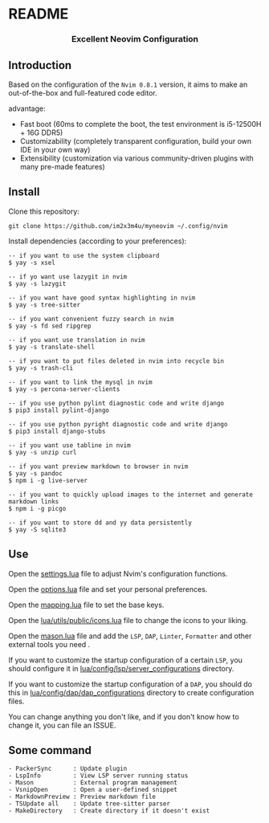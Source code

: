 # README

<h3 align="center">
Excellent Neovim Configuration
</h3>

## Introduction

Based on the configuration of the `Nvim 0.8.1` version, it aims to make an out-of-the-box and full-featured code editor.

advantage:

- Fast boot (60ms to complete the boot, the test environment is i5-12500H + 16G DDR5)
- Customizability (completely transparent configuration, build your own IDE in your own way)
- Extensibility (customization via various community-driven plugins with many pre-made features)

## Install

Clone this repository:

```
git clone https://github.com/im2x3m4u/myneovim ~/.config/nvim
```

Install dependencies (according to your preferences):

```
-- if you want to use the system clipboard
$ yay -s xsel

-- if yo want use lazygit in nvim
$ yay -s lazygit

-- if you want have good syntax highlighting in nvim
$ yay -s tree-sitter

-- if you want convenient fuzzy search in nvim
$ yay -s fd sed ripgrep

-- if you want use translation in nvim
$ yay -s translate-shell

-- if you want to put files deleted in nvim into recycle bin
$ yay -s trash-cli

-- if you want to link the mysql in nvim
$ yay -s percona-server-clients

-- if you use python pylint diagnostic code and write django
$ pip3 install pylint-django

-- if you use python pyright diagnostic code and write django
$ pip3 install django-stubs

-- if you want use tabline in nvim
$ yay -s unzip curl

-- if you want preview markdown to browser in nvim
$ yay -s pandoc
$ npm i -g live-server

-- if you want to quickly upload images to the internet and generate markdown links
$ npm i -g picgo

-- if you want to store dd and yy data persistently
$ yay -S sqlite3
```

## Use

Open the [settings.lua](./lua/core/setting.lua) file to adjust Nvim's configuration functions.

Open the [options.lua](./lua/core/options.lua) file and set your personal preferences.

Open the [mapping.lua](./lua/core/mapping.lua) file to set the base keys.

Open the [lua/utils/public/icons.lua](./lua/utils/public/icons.lua) file to change the icons to your liking.

Open the [mason.lua](./lua/config/basic/mason.lua) file and add the `LSP`, `DAP`, `Linter`, `Formatter` and other external tools you need .

If you want to customize the startup configuration of a certain `LSP`, you should configure it in [lua/config/lsp/server_configurations](./lua/config/lsp/server_configurations) directory.

If you want to customize the startup configuration of a `DAP`, you should do this in [lua/config/dap/dap_configurations](./lua/config/dap/dap_configurations) directory to create configuration files.

You can change anything you don't like, and if you don't know how to change it, you can file an ISSUE.

## Some command

```
- PackerSync      : Update plugin
- LspInfo         : View LSP server running status
- Mason           : External program management
- VsnipOpen       : Open a user-defined snippet
- MarkdownPreview : Preview markdown file
- TSUpdate all    : Update tree-sitter parser
- MakeDirectory   : Create directory if it doesn't exist
```
